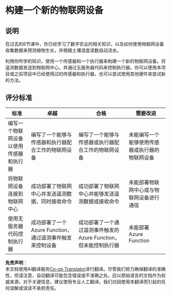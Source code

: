 <!--
CO_OP_TRANSLATOR_METADATA:
{
  "original_hash": "34010c663d96d5f419eda6ac2366a78d",
  "translation_date": "2025-08-24T22:56:29+00:00",
  "source_file": "2-farm/lessons/6-keep-your-plant-secure/assignment.md",
  "language_code": "zh"
}
-->
# 构建一个新的物联网设备

## 说明

在过去的6节课中，你已经学习了数字农业的相关知识，以及如何使用物联网设备收集数据来预测植物生长，并根据土壤湿度读数自动浇水。

利用你所学的知识，使用一个传感器和一个执行器来构建一个新的物联网设备。将遥测数据发送到物联网中心，并通过无服务器代码来控制执行器。你可以使用本项目或之前项目中已经使用过的传感器和执行器，也可以尝试使用其他硬件来尝试新的方法。

## 评分标准

| 标准 | 卓越 | 合格 | 需要改进 |
| ---- | ---- | ---- | -------- |
| 编写一个物联网设备以使用传感器和执行器 | 编写了一个能够与传感器和执行器配合工作的物联网设备 | 编写了一个能够与传感器或执行器配合工作的物联网设备 | 未能编写一个能够使用传感器或执行器的物联网设备 |
| 将物联网设备连接到物联网中心 | 成功部署了物联网中心并发送遥测数据，同时接收命令 | 成功部署了物联网中心并能够发送遥测数据或接收命令 | 未能部署物联网中心或与物联网设备进行通信 |
| 使用无服务器代码控制执行器 | 成功部署了一个Azure Function，通过遥测事件触发来控制设备 | 成功部署了一个通过遥测事件触发的Azure Function，但未能控制执行器 | 未能部署Azure Function |

**免责声明**：  
本文档使用AI翻译服务[Co-op Translator](https://github.com/Azure/co-op-translator)进行翻译。尽管我们努力确保翻译的准确性，但请注意，自动翻译可能包含错误或不准确之处。应以原始语言的文档作为权威来源。对于关键信息，建议使用专业人工翻译。我们对因使用本翻译而引起的任何误解或误读不承担责任。